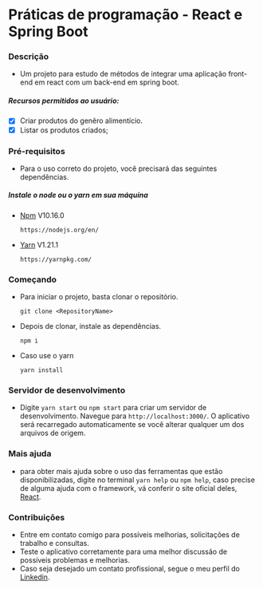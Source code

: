 # Práticas de programação - React e Spring Boot

### Descrição

*   Um projeto para estudo de métodos de integrar uma aplicação front-end em react com um back-end em spring boot.

##### Recursos permitidos ao usuário:

- [x] Criar produtos do genêro alimentício.
- [x] Listar os produtos criados;

### Pré-requisitos

* Para o uso correto do projeto, você precisará das seguintes dependências.

##### Instale o node ou o yarn em sua máquina
* [Npm](https://nodejs.org/en/) V10.16.0
    ```
    https://nodejs.org/en/
    ```
* [Yarn](https://yarnpkg.com/) V1.21.1
    ```
    https://yarnpkg.com/
    ```

### Começando

* Para iniciar o projeto, basta clonar o repositório.

    ``` 
    git clone <RepositoryName>
    ```

* Depois de clonar, instale as dependências.

    ```
    npm i
    ```
* Caso use o yarn

    ```
    yarn install
    ```

### Servidor de desenvolvimento

* Digite `yarn start` ou `npm start` para criar um servidor de desenvolvimento. Navegue para `http://localhost:3000/`. O aplicativo será recarregado automaticamente se você alterar qualquer um dos arquivos de origem.

### Mais ajuda

* para obter mais ajuda sobre o uso das ferramentas que estão disponibilizadas, digite no terminal `yarn help` ou `npm help`, caso precise de alguma ajuda com o framework, vá conferir o site oficial deles, [React](https://pt-br.reactjs.org/).

### Contribuições

* Entre em contato comigo para possíveis melhorias, solicitações de trabalho e consultas.
* Teste o aplicativo corretamente para uma melhor discussão de possíveis problemas e melhorias.
* Caso seja desejado um contato profissional, segue o meu perfil do [Linkedin](https://www.linkedin.com/in/jonathan-lima-0a7852197/).
